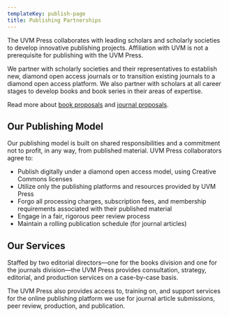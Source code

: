 ```yaml
---
templateKey: publish-page
title: Publishing Partnerships
---
```

The UVM Press collaborates with leading scholars and scholarly societies to develop innovative publishing projects. Affiliation with UVM is not a prerequisite for publishing with the UVM Press.

We partner with scholarly societies and their representatives to establish new, diamond open access journals or to transition existing journals to a diamond open access platform. We also partner with scholars at all career stages to develop books and book series in their areas of expertise.

Read more about [book proposals](https://press.uvm.edu/book-proposals) and [journal proposals](https://press.uvm.edu/journal-proposals).

## Our Publishing Model

Our publishing model is built on shared responsibilities and a commitment not to profit, in any way, from published material. UVM Press collaborators agree to:

* Publish digitally under a diamond open access model, using Creative Commons licenses
* Utilize only the publishing platforms and resources provided by UVM Press
* Forgo all processing charges, subscription fees, and membership requirements associated with their published material
* Engage in a fair, rigorous peer review process
* Maintain a rolling publication schedule (for journal articles)

## Our Services

Staffed by two editorial directors—one for the books division and one for the journals division—the UVM Press provides consultation, strategy, editorial, and production services on a case-by-case basis.

The UVM Press also provides access to, training on, and support services for the online publishing platform we use for journal article submissions, peer review, production, and publication.